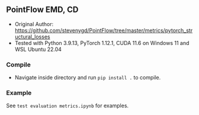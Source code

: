## PointFlow EMD, CD

- Original Author: https://github.com/stevenygd/PointFlow/tree/master/metrics/pytorch_structural_losses
- Tested with Python 3.9.13, PyTorch 1.12.1, CUDA 11.6 on Windows 11 and WSL Ubuntu 22.04

### Compile
- Navigate inside directory and run `pip install .` to compile.

### Example
See `test evaluation metrics.ipynb` for examples.